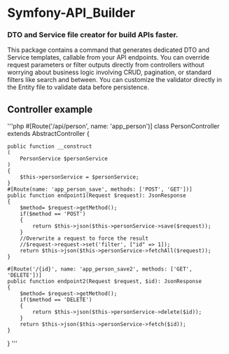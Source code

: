 # Symfony-API_Builder
### DTO and Service file creator for build APIs faster.
This package contains a command that generates dedicated DTO and Service templates, callable from your API endpoints. You can override request parameters or filter outputs directly from controllers without worrying about business logic involving CRUD, pagination, or standard filters like search and between. You can customize the validator directly in the Entity file to validate data before persistence.

## Controller example

'''php
#[Route('/api/person', name: 'app_person')]
class PersonController extends AbstractController
{

    public function __construct
    (
        PersonService $personService
    )
    {
        $this->personService = $personService;
    }
    #[Route(name: 'app_person_save', methods: ['POST', 'GET'])]
    public function endpoint1(Request $request): JsonResponse
    {
        $method= $request->getMethod();
        if($method == 'POST')
        {
            return $this->json($this->personService->save($request));
        }
        //Overwrite a request to force the result
        //$request->request->set('filter', ["id" => 1]);
        return $this->json($this->personService->fetchAll($request));
    }

    #[Route('/{id}', name: 'app_person_save2', methods: ['GET', 'DELETE'])]
    public function endpoint2(Request $request, $id): JsonResponse
    {
        $method= $request->getMethod();
        if($method == 'DELETE')
        {
            return $this->json($this->personService->delete($id));
        }
        return $this->json($this->personService->fetch($id));
    }
}
'''
